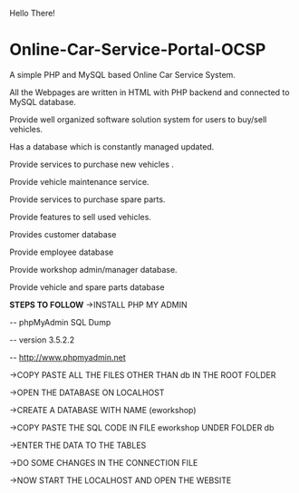 Hello There!
# Online-Car-Service-Portal-OCSP

A simple PHP and MySQL based Online Car Service System.

All the Webpages are written in HTML with PHP backend and connected to MySQL database.

Provide well organized software solution system for users to buy/sell vehicles.

Has a database which is constantly managed updated.

Provide services to purchase new vehicles .

Provide vehicle maintenance service.

Provide services to purchase spare parts.

Provide features to sell used vehicles.

Provides customer database

Provide employee database

Provide workshop admin/manager database.

Provide vehicle and spare parts database


**STEPS TO FOLLOW**
->INSTALL PHP MY ADMIN

-- phpMyAdmin SQL Dump

-- version 3.5.2.2

-- http://www.phpmyadmin.net


->COPY PASTE ALL THE FILES OTHER THAN db IN THE ROOT FOLDER 

->OPEN THE DATABASE ON LOCALHOST

->CREATE A DATABASE WITH NAME (eworkshop)

->COPY PASTE THE SQL CODE IN FILE eworkshop UNDER FOLDER db 

->ENTER THE DATA TO THE TABLES

->DO SOME CHANGES IN THE CONNECTION FILE

->NOW START THE LOCALHOST AND OPEN THE WEBSITE
